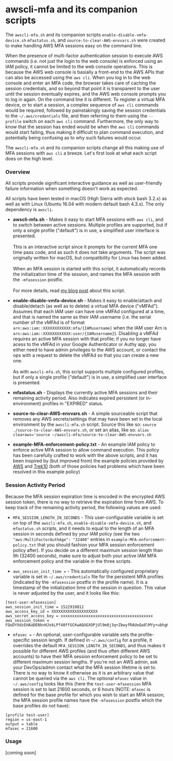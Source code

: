 
# awscli-mfa and its companion scripts

The `awscli-mfa.sh` and its companion scripts `enable-disable-vmfa-device.sh` `mfastatus.sh`, and `source-to-clear-AWS-envvars.sh` were created to make handling AWS MFA sessions easy on the command line. 

When the presence of multi-factor authentication session to execute AWS commands (i.e. not just the login to the web console) is enforced using an IAM policy, it cannot be limited to the web console operations. This is because the AWS web console is basially a front-end to the AWS APIs that can also be accessed using the `aws cli`. When you log in to the web console and enter an MFA code, the browser takes care of caching the session credentials, and so beyond that point it is transparent to the user until the session eventually expires, and the AWS web console prompts you to log in again. On the command line it is different. To register a virtual MFA device, or to start a session, a complex sequence of `aws cli` commands would be required, followed by painstakingly saving the session credentials to the `~/.aws/credentials` file, and then referring to them using the `--profile` switch on each `aws cli` command. Furthermore, the only way to know that the session has ended would be when the `aws cli` commands would start failing, thus making it difficult to plan command execution, and potentially being confusing as to why such failures would occur.

The `awscli-mfa.sh` and its companion scripts change all this making use of MFA sessions with `aws cli` a breeze. Let's first look at what each script does on the high level.

### Overview

All scripts provide significant interactive guidance as well as user-friendly failure information when something doesn't work as expected.

All scripts have been tested in macOS (High Sierra with stock bash 3.2.x) as well as with Linux (Ubuntu 16.04 with modern default bash 4.3.x). The only dependency is `awscli`.

* **awscli-mfa.sh** - Makes it easy to start MFA sessions with `aws cli`, and to switch between active sessions. Multiple profiles are supported, but if only a single profile ("default") is in use, a simplified user interface is presented. <br><br>This is an interactive script since it prompts for the current MFA one time pass code, and as such it does not take arguments. The script was originally written for macOS, but compatibility for Linux has been added.<br><br>When an MFA session is started with this script, it automatically records the initialization time of the session, and names the MFA session with the `-mfasession` postfix.<br><br>For more details, read [my blog post](https://random.ac/cess/2017/10/29/easy-mfa-and-profile-switching-in-aws-cli/) about this script.

* **enable-disable-vmfa-device.sh** - Makes it easy to enable/attach and disable/detach (as well as to delete) a virtual MFA device ("vMFAd"). Assumes that each IAM user can have one vMFAd configured at a time, and that is named the same as their IAM username (i.e. the serial number of the vMFAd is of format `arn:aws:iam::XXXXXXXXXXXX:mfa/{IAMusername}` when the IAM user Arn is `arn:aws:iam::XXXXXXXXXXXX:user/{IAMusername}`). Disabling a vMFAd requires an active MFA session with that profile; if you no longer have acess to the vMFAd in your Google Authenticator or Authy app, you either need to have admin privileges to the AWS account, or contact the ops with a request to delete the vMFAd so that you can create a new one.<br><br>As with `awscli-mfa.sh`, this script supports multiple configured profiles, but if only a single profile ("default") is in use, a simplified user interface is presented. 

* **mfastatus.sh** - Displays the currently active MFA sessions and their remaining activity period. Also indicates expired persistent (or in-environment) profiles in "EXPIRED" status.

* **source-to-clear-AWS-envvars.sh** - A simple sourceable script that removes any AWS secrets/settings that may have been set in the local environment by the `awscli-mfa.sh` script. Source this like so: `source ./source-to-clear-AWS-envvars.sh`, or set an alias, like so: `alias clearaws='source ~/awscli-mfa/source-to-clear-AWS-envvars.sh`

* **example-MFA-enforcement-policy.txt** - An example IAM policy to enforce active MFA session to allow command execution. This policy has been carefully crafted to work with the above scripts, and it has been inspired by (but improved from) the example policies provided by [AWS](https://docs.aws.amazon.com/IAM/latest/UserGuide/tutorial_users-self-manage-mfa-and-creds.html) and [Trek10](https://www.trek10.com/blog/improving-the-aws-force-mfa-policy-for-IAM-users/) (both of those policies had problems which have been resolved in this example policy)

### Session Activity Period

Because the MFA session expiration time is encoded in the encrypted AWS session token, there is no way to retrieve the expiration time from AWS. To keep track of the remaining activity period, the following values are used:

* `MFA_SESSION_LENGTH_IN_SECONDS` - This user-configurable variable is set on top of the `awscli-mfa.sh`, `enable-disable-vmfa-device.sh`, and `mfastatus.sh` scripts, and it needs to equal to the length of an MFA session in seconds defined by your IAM policy (see the two `"aws:MultiFactorAuthAge": "32400"` entries in `example-MFA-enforcement-policy.txt` that you should fashion your MFA session enforcement policy after). If you decide on a different maximum session length than 9h (32400 seconds), make sure to adjust both your active IAM MFA enforcement policy and the variable in the three scripts.

* `aws_session_init_time =` - This automatically configured proprietary variable is set in `~/.aws/credentials` file for the persistent MFA profiles (indicated by the `-mfasession` postfix in the profile name). It is a timestamp of the initialization time of the session in question. This value is never adjusted by the user, and it looks like this:

```
[test-user-mfasession]
aws_session_init_time = 1522910812
aws_access_key_id = XXXXXXXXXXXXXXXXXXXX
aws_secret_access_key = xxxxxxxxxxxxxxxxxxxxxxxxxxxxxxxxxxxxxxxx
aws_session_token = FQoDYXdzEHAaDENknHJokLPf40ffGCKwAQUGXOPjUl9m8j3q+ZbwyfRAUoQa8lMYy+ubhgKaYes5ZC+NuQGV98v5r1OEMABBYqAfCx2e+0wXBKicG/HetxrG1PP43242lNN1IyVxHbJLKjn9YM5m3MJTZjR7+BcZQfafugcdwzkgPD7yfKoDbqU8j5lCHWk0KkLPLIWFhi0nQPLoL1a4zDc8ibxXhezKJiWOrrmteTuRIK7jiZQB5CzjfQsQ0BI5mM8AOzwdY/LWKNOMl9YF
```

* `mfasec =` - An optional, user-configurable variable sets the profile-specific session length. If defined in `~/.aws/config` for a profile, it overrides the default `MFA_SESSION_LENGTH_IN_SECONDS`, and thus makes it possible for different AWS profiles (and thus often different AWS accounts) to have their MFA session enforcement policy to be set to different maximum session lengths. If you're not an AWS admin, ask your DevOps/admin contact what the MFA session lifetime is set to. There is no way to know it otherwise as it is an arbitrary value that cannot be queried via the `aws cli`. The optional `mfasec` value in `~/.aws/config` looks like this (here the `test-user-mfasession` MFA session is set to last 21600 seconds, or 6 hours (NOTE: `mfasec` is defined for the base profile for which you wish to start an MFA session; the MFA session profile names have the `-mfasession` postfix which the base profiles do not have):

```
[profile test-user]
region = us-east-1
output = table
mfasec = 21600
```

### Usage

[coming soon]


